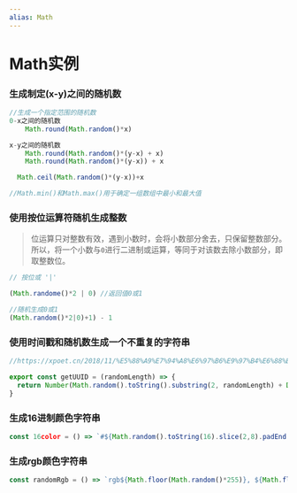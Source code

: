 ```yaml
---
alias: Math
---
```



# Math实例

### 生成制定(x-y)之间的随机数

```js
//生成一个指定范围的随机数
0-x之间的随机数
	Math.round(Math.random()*x)

x-y之间的随机数
	Math.round(Math.random()*(y-x) + x)
	Math.round(Math.random()*(y-x)) + x

  Math.ceil(Math.random()*(y-x))+x

//Math.min()和Math.max()用于确定一组数组中最小和最大值

```



### 使用按位运算符随机生成整数

> 位运算只对整数有效，遇到小数时，会将小数部分舍去，只保留整数部分。所以，将一个小数与`0`进行二进制或运算，等同于对该数去除小数部分，即取整数位。

```js
// 按位或 '|'

(Math.randome()*2 | 0) //返回值0或1

//随机生成0或1
(Math.random()*2|0)+1) - 1
```





### 使用时间戳和随机数生成一个不重复的字符串

```javascript
//https://xpoet.cn/2018/11/%E5%88%A9%E7%94%A8%E6%97%B6%E9%97%B4%E6%88%B3%E5%92%8C%E9%9A%8F%E6%9C%BA%E6%95%B0%E7%94%9F%E6%88%90%E4%B8%80%E4%B8%AA%E4%B8%8D%E9%87%8D%E5%A4%8D%E7%9A%84%E5%AD%97%E7%AC%A6%E4%B8%B2/

export const getUUID = (randomLength) => {
  return Number(Math.random().toString().substring(2, randomLength) + Date.now()).toString(36);
}
```


### 生成16进制颜色字符串
```js
const 16color = () => `#${Math.random().toString(16).slice(2,8).padEnd(6, '0')}`
```

### 生成rgb颜色字符串
```js
const randomRgb = () => `rgb${Math.floor(Math.random()*255)}, ${Math.floor(Math.random()*255)}, ${Math.floor(Math.random()*255)})`
```


